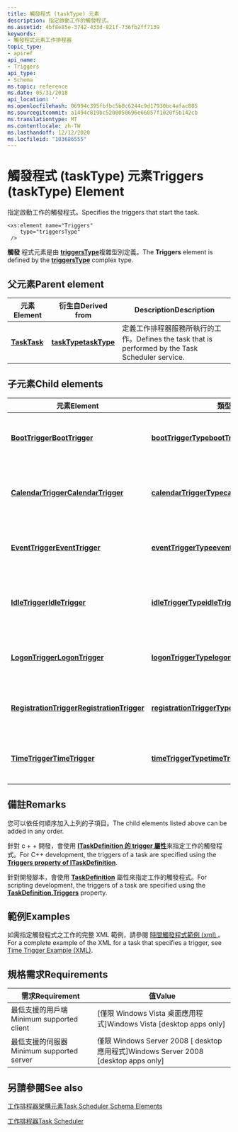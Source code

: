 ```yaml
---
title: 觸發程式 (taskType) 元素
description: 指定啟動工作的觸發程式。
ms.assetid: 4bf8e85e-3742-433d-821f-736fb2ff7139
keywords:
- 觸發程式元素工作排程器
topic_type:
- apiref
api_name:
- Triggers
api_type:
- Schema
ms.topic: reference
ms.date: 05/31/2018
api_location: ''
ms.openlocfilehash: 06994c395fbfbc5b0c6244c9d17930bc4afac885
ms.sourcegitcommit: a1494c819bc5200050696e66057f1020f5b142cb
ms.translationtype: MT
ms.contentlocale: zh-TW
ms.lasthandoff: 12/12/2020
ms.locfileid: "103686555"
---
```

# <a name="triggers-tasktype-element"></a><span data-ttu-id="30d43-104">觸發程式 (taskType) 元素</span><span class="sxs-lookup"><span data-stu-id="30d43-104">Triggers (taskType) Element</span></span>

<span data-ttu-id="30d43-105">指定啟動工作的觸發程式。</span><span class="sxs-lookup"><span data-stu-id="30d43-105">Specifies the triggers that start the task.</span></span>

``` syntax
<xs:element name="Triggers"
    type="triggersType"
 />
```

<span data-ttu-id="30d43-106">**觸發** 程式元素是由 [**triggersType**](taskschedulerschema-triggerstype-complextype.md)複雜型別定義。</span><span class="sxs-lookup"><span data-stu-id="30d43-106">The **Triggers** element is defined by the [**triggersType**](taskschedulerschema-triggerstype-complextype.md) complex type.</span></span>

## <a name="parent-element"></a><span data-ttu-id="30d43-107">父元素</span><span class="sxs-lookup"><span data-stu-id="30d43-107">Parent element</span></span>



| <span data-ttu-id="30d43-108">元素</span><span class="sxs-lookup"><span data-stu-id="30d43-108">Element</span></span>                                          | <span data-ttu-id="30d43-109">衍生自</span><span class="sxs-lookup"><span data-stu-id="30d43-109">Derived from</span></span>                                                 | <span data-ttu-id="30d43-110">Description</span><span class="sxs-lookup"><span data-stu-id="30d43-110">Description</span></span>                                                                  |
|--------------------------------------------------|--------------------------------------------------------------|------------------------------------------------------------------------------|
| [<span data-ttu-id="30d43-111">**Task**</span><span class="sxs-lookup"><span data-stu-id="30d43-111">**Task**</span></span>](taskschedulerschema-task-element.md) | [<span data-ttu-id="30d43-112">**taskType**</span><span class="sxs-lookup"><span data-stu-id="30d43-112">**taskType**</span></span>](taskschedulerschema-tasktype-complextype.md) | <span data-ttu-id="30d43-113">定義工作排程器服務所執行的工作。</span><span class="sxs-lookup"><span data-stu-id="30d43-113">Defines the task that is performed by the Task Scheduler service.</span></span><br/> |



## <a name="child-elements"></a><span data-ttu-id="30d43-114">子元素</span><span class="sxs-lookup"><span data-stu-id="30d43-114">Child elements</span></span>



| <span data-ttu-id="30d43-115">元素</span><span class="sxs-lookup"><span data-stu-id="30d43-115">Element</span></span>                                                                                     | <span data-ttu-id="30d43-116">類型</span><span class="sxs-lookup"><span data-stu-id="30d43-116">Type</span></span>                                                                                       | <span data-ttu-id="30d43-117">Description</span><span class="sxs-lookup"><span data-stu-id="30d43-117">Description</span></span>                                                                                  |
|---------------------------------------------------------------------------------------------|--------------------------------------------------------------------------------------------|----------------------------------------------------------------------------------------------|
| [<span data-ttu-id="30d43-118">**BootTrigger**</span><span class="sxs-lookup"><span data-stu-id="30d43-118">**BootTrigger**</span></span>](taskschedulerschema-boottrigger-triggergroup-element.md)                 | [<span data-ttu-id="30d43-119">**bootTriggerType**</span><span class="sxs-lookup"><span data-stu-id="30d43-119">**bootTriggerType**</span></span>](taskschedulerschema-boottriggertype-complextype.md)                 | <span data-ttu-id="30d43-120">指定啟動系統時啟動工作的觸發程式。</span><span class="sxs-lookup"><span data-stu-id="30d43-120">Specifies a trigger that starts a task when the system is booted.</span></span><br/>                 |
| [<span data-ttu-id="30d43-121">**CalendarTrigger**</span><span class="sxs-lookup"><span data-stu-id="30d43-121">**CalendarTrigger**</span></span>](taskschedulerschema-calendartrigger-triggergroup-element.md)         | [<span data-ttu-id="30d43-122">**calendarTriggerType**</span><span class="sxs-lookup"><span data-stu-id="30d43-122">**calendarTriggerType**</span></span>](taskschedulerschema-calendartriggertype-complextype.md)         | <span data-ttu-id="30d43-123">指定每日、每週、每月或每週 (DOW) 觸發程式。</span><span class="sxs-lookup"><span data-stu-id="30d43-123">Specifies a daily, weekly, monthly, or a monthly day-of-the-week (DOW) trigger.</span></span><br/>   |
| [<span data-ttu-id="30d43-124">**EventTrigger**</span><span class="sxs-lookup"><span data-stu-id="30d43-124">**EventTrigger**</span></span>](taskschedulerschema-eventtrigger-triggergroup-element.md)               | [<span data-ttu-id="30d43-125">**eventTriggerType**</span><span class="sxs-lookup"><span data-stu-id="30d43-125">**eventTriggerType**</span></span>](taskschedulerschema-eventtriggertype-complextype.md)               | <span data-ttu-id="30d43-126">指定在發生系統事件時啟動工作的觸發程式。</span><span class="sxs-lookup"><span data-stu-id="30d43-126">Specifies a trigger that starts a task when a system event occurs.</span></span><br/>                |
| [<span data-ttu-id="30d43-127">**IdleTrigger**</span><span class="sxs-lookup"><span data-stu-id="30d43-127">**IdleTrigger**</span></span>](taskschedulerschema-idletrigger-triggergroup-element.md)                 | [<span data-ttu-id="30d43-128">**idleTriggerType**</span><span class="sxs-lookup"><span data-stu-id="30d43-128">**idleTriggerType**</span></span>](taskschedulerschema-idletriggertype-complextype.md)                 | <span data-ttu-id="30d43-129">指定當電腦進入閒置狀態時啟動工作的觸發程式。</span><span class="sxs-lookup"><span data-stu-id="30d43-129">Specifies a trigger that starts a task when the computer goes into an idle state.</span></span><br/> |
| [<span data-ttu-id="30d43-130">**LogonTrigger**</span><span class="sxs-lookup"><span data-stu-id="30d43-130">**LogonTrigger**</span></span>](taskschedulerschema-logontrigger-triggergroup-element.md)               | [<span data-ttu-id="30d43-131">**logonTriggerType**</span><span class="sxs-lookup"><span data-stu-id="30d43-131">**logonTriggerType**</span></span>](taskschedulerschema-logontriggertype-complextype.md)               | <span data-ttu-id="30d43-132">指定當使用者登入時啟動工作的觸發程式。</span><span class="sxs-lookup"><span data-stu-id="30d43-132">Specifies a trigger that starts a task when a user logs on.</span></span><br/>                       |
| [<span data-ttu-id="30d43-133">**RegistrationTrigger**</span><span class="sxs-lookup"><span data-stu-id="30d43-133">**RegistrationTrigger**</span></span>](taskschedulerschema-registrationtrigger-triggergroup-element.md) | [<span data-ttu-id="30d43-134">**registrationTriggerType**</span><span class="sxs-lookup"><span data-stu-id="30d43-134">**registrationTriggerType**</span></span>](taskschedulerschema-registrationtriggertype-complextype.md) | <span data-ttu-id="30d43-135">指定在註冊工作時啟動工作的觸發程式。</span><span class="sxs-lookup"><span data-stu-id="30d43-135">Specifies a trigger that starts a task when the task is registered.</span></span><br/>               |
| [<span data-ttu-id="30d43-136">**TimeTrigger**</span><span class="sxs-lookup"><span data-stu-id="30d43-136">**TimeTrigger**</span></span>](taskschedulerschema-timetrigger-triggergroup-element.md)                 | [<span data-ttu-id="30d43-137">**timeTriggerType**</span><span class="sxs-lookup"><span data-stu-id="30d43-137">**timeTriggerType**</span></span>](taskschedulerschema-timetriggertype-complextype.md)                 | <span data-ttu-id="30d43-138">指定啟動觸發程式時啟動工作的觸發程式。</span><span class="sxs-lookup"><span data-stu-id="30d43-138">Specifies a trigger that starts a task when the trigger is activated.</span></span><br/>             |



## <a name="remarks"></a><span data-ttu-id="30d43-139">備註</span><span class="sxs-lookup"><span data-stu-id="30d43-139">Remarks</span></span>

<span data-ttu-id="30d43-140">您可以依任何順序加入上列的子項目。</span><span class="sxs-lookup"><span data-stu-id="30d43-140">The child elements listed above can be added in any order.</span></span>

<span data-ttu-id="30d43-141">針對 c + + 開發，會使用 [**ITaskDefinition 的 trigger 屬性**](/windows/desktop/api/taskschd/nf-taskschd-itaskdefinition-get_triggers)來指定工作的觸發程式。</span><span class="sxs-lookup"><span data-stu-id="30d43-141">For C++ development, the triggers of a task are specified using the [**Triggers property of ITaskDefinition**](/windows/desktop/api/taskschd/nf-taskschd-itaskdefinition-get_triggers).</span></span>

<span data-ttu-id="30d43-142">針對開發腳本，會使用 [**TaskDefinition**](taskdefinition-triggers.md) 屬性來指定工作的觸發程式。</span><span class="sxs-lookup"><span data-stu-id="30d43-142">For scripting development, the triggers of a task are specified using the [**TaskDefinition.Triggers**](taskdefinition-triggers.md) property.</span></span>

## <a name="examples"></a><span data-ttu-id="30d43-143">範例</span><span class="sxs-lookup"><span data-stu-id="30d43-143">Examples</span></span>

<span data-ttu-id="30d43-144">如需指定觸發程式之工作的完整 XML 範例，請參閱 [時間觸發程式範例 (xml) ](time-trigger-example--xml-.md)。</span><span class="sxs-lookup"><span data-stu-id="30d43-144">For a complete example of the XML for a task that specifies a trigger, see [Time Trigger Example (XML)](time-trigger-example--xml-.md).</span></span>

## <a name="requirements"></a><span data-ttu-id="30d43-145">規格需求</span><span class="sxs-lookup"><span data-stu-id="30d43-145">Requirements</span></span>



| <span data-ttu-id="30d43-146">需求</span><span class="sxs-lookup"><span data-stu-id="30d43-146">Requirement</span></span> | <span data-ttu-id="30d43-147">值</span><span class="sxs-lookup"><span data-stu-id="30d43-147">Value</span></span> |
|-------------------------------------|------------------------------------------------------|
| <span data-ttu-id="30d43-148">最低支援的用戶端</span><span class="sxs-lookup"><span data-stu-id="30d43-148">Minimum supported client</span></span><br/> | <span data-ttu-id="30d43-149">\[僅限 Windows Vista 桌面應用程式\]</span><span class="sxs-lookup"><span data-stu-id="30d43-149">Windows Vista \[desktop apps only\]</span></span><br/>       |
| <span data-ttu-id="30d43-150">最低支援的伺服器</span><span class="sxs-lookup"><span data-stu-id="30d43-150">Minimum supported server</span></span><br/> | <span data-ttu-id="30d43-151">僅限 Windows Server 2008 \[ desktop 應用程式\]</span><span class="sxs-lookup"><span data-stu-id="30d43-151">Windows Server 2008 \[desktop apps only\]</span></span><br/> |



## <a name="see-also"></a><span data-ttu-id="30d43-152">另請參閱</span><span class="sxs-lookup"><span data-stu-id="30d43-152">See also</span></span>

<dl> <dt>

[<span data-ttu-id="30d43-153">工作排程器架構元素</span><span class="sxs-lookup"><span data-stu-id="30d43-153">Task Scheduler Schema Elements</span></span>](task-scheduler-schema-elements.md)
</dt> <dt>

[<span data-ttu-id="30d43-154">工作排程器</span><span class="sxs-lookup"><span data-stu-id="30d43-154">Task Scheduler</span></span>](task-scheduler-start-page.md)
</dt> </dl>

 

 





